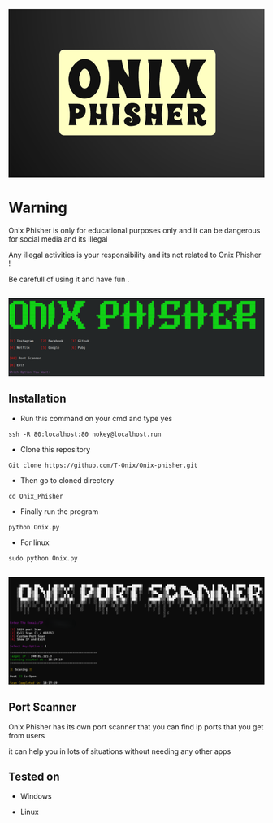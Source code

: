 <p align="center">
    <img src="Logo/logo.png">
</p>


##

# Warning

Onix Phisher is only for educational purposes only and it can be dangerous for social media and its illegal

Any illegal activities is your responsibility and its not related to Onix Phisher !

Be carefull of using it and have fun . 

##

<p align="center">
    <img src="Logo/onix.png">
</p>

## Installation

- Run this command on your cmd and type yes
```
ssh -R 80:localhost:80 nokey@localhost.run
``` 
- Clone this repository 
```
Git clone https://github.com/T-Onix/Onix-phisher.git
```
- Then go to cloned directory
```
cd Onix_Phisher
```
- Finally run the program
```
python Onix.py
```
- For linux
```
sudo python Onix.py
```
##

<p align="center">
    <img src="Logo/port.png">
</p>

## Port Scanner

Onix Phisher has its own port scanner that you can find ip ports that you get from users 

it can help you in lots of situations without needing any other apps
 
## Tested on

- Windows 

- Linux